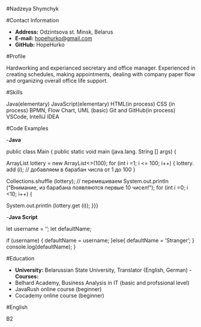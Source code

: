 #Nadzeya Shymchyk  

#Contact Information  

- __Address:__ Odzintsova st. Minsk, Belarus
- __E-mail:__ hopehurko@gmail.com
- __GitHub:__ HopeHurko  


#Profile  

Hardworking and experianced secretary and office manager. Experienced  in creating schedules, making appointments, dealing with company paper flow and organizing overall office life support.

#Skills  

Java(elementary)
JavaScript(elementary)
HTML(in process)
CSS (in process)
BPMN, Flow Chart, UML (basic)
Git and GitHub(in process)
VSCode, IntelliJ IDEA

#Code Examples

-__Java__  

public class Main {
public static void main (java.lang. String [] args) {

ArrayList <Integer>lottery = new ArrayList<>(100);
for (int i =1; i <= 100; i++) {
lottery. add (i); // добавляем в барабан числа от 1 до 100
}

Collections.shuffle (lottery); // перемешиваем
System.out.println (“Внимание, из барабана появляются первые 10 чисел!”);
for (int i =0; i <10; i++) {

System.out.println (lottery.get (i));
}}}

-__Java Script__  

let username = ‘’;
let defaultName;

if (username) {
defaultName = username;
}else{
defaultName = ‘Stranger’;
}
console.log(defaultName);
}

#Education  

- __University:__ Belarussian State University, Translator (English, German)
-__Courses:__ 
- Belhard Academy, Business Analysis in IT (basic and profssional level)
- JavaRush online course (beginner)
- Cocademy online course (beginner)

#English  

B2